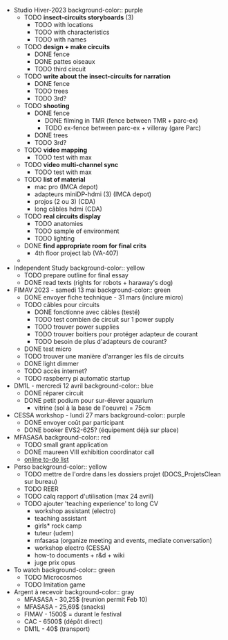 - Studio Hiver-2023
  background-color:: purple
	- TODO **insect-circuits storyboards** (3)
		- TODO with locations
		- TODO with characteristics
		- TODO with names
	- TODO __design + make circuits__
		- DONE fence
		- DONE pattes oiseaux
		- TODO third circuit
	- TODO __write about the insect-circuits for narration__
		- DONE fence
		- TODO trees
		- TODO 3rd?
	- TODO __shooting__
		- DONE fence
			- DONE filming in TMR (fence between TMR + parc-ex)
			- TODO ex-fence between parc-ex + villeray (gare Parc)
		- DONE trees
		- TODO 3rd?
	- TODO __video mapping__
		- TODO test with max
	- TODO __video multi-channel sync__
		- TODO test with max
	- TODO __list of material__
		- mac pro (IMCA depot)
		- adapteurs miniDP-hdmi (3) (IMCA depot)
		- projos (2 ou 3) (CDA)
		- long câbles hdmi (CDA)
	- TODO __real circuits display__
		- TODO anatomies
		- TODO sample of environment
		- TODO lighting
	- DONE **find appropriate room for final crits**
		- 4th floor project lab (VA-407)
	-
- Independent Study
  background-color:: yellow
	- TODO prepare outline for final essay
	- DONE read texts (rights for robots + haraway's dog)
- FIMAV 2023 - samedi 13 mai
  background-color:: green
	- DONE envoyer fiche technique - 31 mars (inclure micro)
	- TODO câbles pour circuits
		- DONE fonctionne avec câbles (testé)
		- TODO test combien de circuit sur 1 power supply
		- TODO trouver power supplies
		- TODO trouver boitiers pour protéger adapteur de courant
		- TODO besoin de plus d'adapteurs de courant?
	- DONE test micro
	- TODO trouver une manière d'arranger les fils de circuits
	- DONE light dimmer
	- TODO accès internet?
	- TODO raspberry pi automatic startup
- DM1L - mercredi 12 avril
  background-color:: blue
	- DONE réparer circuit
	- DONE petit podium pour sur-élever aquarium
		- vitrine (sol à la base de l'oeuvre) = 75cm
- CESSA workshop - lundi 27 mars
  background-color:: purple
	- DONE envoyer coût par participant
	- DONE booker EVS2-625? (équipement déjà sur place)
- MFASASA
  background-color:: red
	- TODO small grant application
	- DONE maureen VIII exhibition coordinator call
	- [online to-do list](https://docs.google.com/spreadsheets/d/1U8gORlPROJndsnKccpsDs-oWbAsvXC1XnXgaFtOx7Ec/edit#gid=0)
- Perso
  background-color:: yellow
	- TODO mettre de l'ordre dans les dossiers projet (DOCS_ProjetsClean sur bureau)
	- TODO REER
	- TODO calq rapport d'utilisation (max 24 avril)
	- TODO ajouter 'teaching experience' to long CV
		- workshop assistant (electro)
		- teaching assistant
		- girls* rock camp
		- tuteur (udem)
		- mfasasa (organize meeting and events, mediate conversation)
		- workshop electro (CESSA)
		- how-to documents + r&d + wiki
		- juge prix opus
- To watch
  background-color:: green
	- TODO Microcosmos
	- TODO Imitation game
- Argent à recevoir
  background-color:: gray
	- MFASASA - 30,25$ (reunion permit Feb 10)
	- MFASASA - 25,69$ (snacks)
	- FIMAV - 1500$ = durant le festival
	- CAC - 6500$ (dépôt direct)
	- DM1L - 40$ (transport)